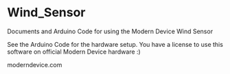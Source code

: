 Wind_Sensor
===========

Documents and Arduino Code for using the Modern Device Wind Sensor

See the Arduino Code for the hardware setup.
You have a license to use this software on official Modern Device hardware :)

moderndevice.com
